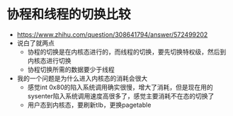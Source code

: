 # 协程和线程的切换比较

- https://www.zhihu.com/question/308641794/answer/572499202
- 说白了就两点
  - 协程的切换是在内核态进行的，而线程的切换，要先切换特权级，然后到内核态进行切换
  - 协程切换所需的数据要少于线程
- 我的一个问题是为什么进入内核态的消耗会很大
  - 感觉int 0x80的陷入系统调用确实很慢，增大了消耗，但是现在用的sysenter陷入系统调用速度高很多了，感觉主要消耗不在态的切换了
  - 用户态到内核态，要刷新tlb，更换pagetable